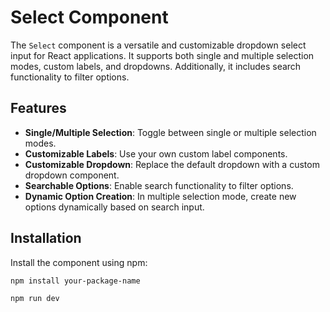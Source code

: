 # Select Component

The `Select` component is a versatile and customizable dropdown select input for React applications. It supports both single and multiple selection modes, custom labels, and dropdowns. Additionally, it includes search functionality to filter options.

## Features

- **Single/Multiple Selection**: Toggle between single or multiple selection modes.
- **Customizable Labels**: Use your own custom label components.
- **Customizable Dropdown**: Replace the default dropdown with a custom dropdown component.
- **Searchable Options**: Enable search functionality to filter options.
- **Dynamic Option Creation**: In multiple selection mode, create new options dynamically based on search input.

## Installation

Install the component using npm:

```bash
npm install your-package-name
```
```bash
npm run dev
```